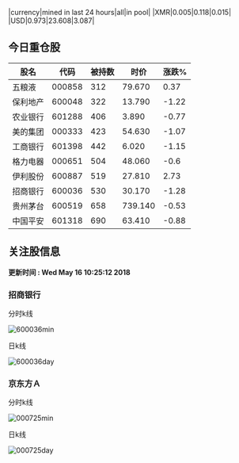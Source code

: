 |currency|mined in last 24 hours|all|in pool|
|XMR|0.005|0.118|0.015|
|USD|0.973|23.608|3.087|

## 今日重仓股 

|股名|代码|被持数|时价|涨跌%|
|---|---|---|---|---|
|五粮液|000858|312|79.670|0.37|
|保利地产|600048|322|13.790|-1.22|
|农业银行|601288|406|3.890|-0.77|
|美的集团|000333|423|54.630|-1.07|
|工商银行|601398|442|6.020|-1.15|
|格力电器|000651|504|48.060|-0.6|
|伊利股份|600887|519|27.810|2.73|
|招商银行|600036|530|30.170|-1.28|
|贵州茅台|600519|658|739.140|-0.53|
|中国平安|601318|690|63.410|-0.88|

## 关注股信息
**更新时间 : Wed May 16 10:25:12 2018**
### 招商银行 
分时k线

![600036min](http://image.sinajs.cn/newchart/min/n/sh600036.gif)

日k线

![600036day](http://image.sinajs.cn/newchart/daily/n/sh600036.gif)

### 京东方Ａ 
分时k线

![000725min](http://image.sinajs.cn/newchart/min/n/sz000725.gif)

日k线

![000725day](http://image.sinajs.cn/newchart/daily/n/sz000725.gif)
